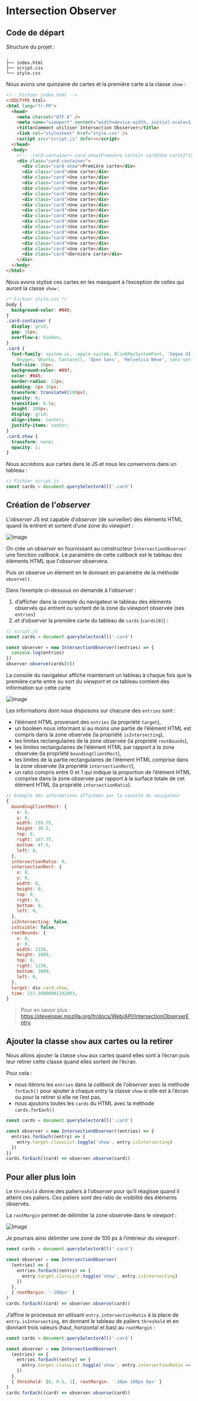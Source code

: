 # Intersection Observer

## Code de départ

Structure du projet :

```
.
├── index.html
├── script.css
└── style.css
```

Nous avons une quinzaine de cartes et la première carte a la classe `show` :

```html
<!-- Fichier index.html -->
<!DOCTYPE html>
<html lang="fr-FR">
  <head>
    <meta charset="UTF-8" />
    <meta name="viewport" content="width=device-width, initial-scale=1.0" />
    <title>Comment utiliser Intersection Obsserver</title>
    <link rel="stylesheet" href="style.css" />
    <script src="script.js" defer></script>
  </head>
  <body>
    <!-- .card-container>.card.show{Première carte}+.card{Une carte}*15+.card{Dernière carte} -->
    <div class="card-container">
      <div class="card show">Première carte</div>
      <div class="card">Une carte</div>
      <div class="card">Une carte</div>
      <div class="card">Une carte</div>
      <div class="card">Une carte</div>
      <div class="card">Une carte</div>
      <div class="card">Une carte</div>
      <div class="card">Une carte</div>
      <div class="card">Une carte</div>
      <div class="card">Une carte</div>
      <div class="card">Une carte</div>
      <div class="card">Une carte</div>
      <div class="card">Une carte</div>
      <div class="card">Une carte</div>
      <div class="card">Une carte</div>
      <div class="card">Une carte</div>
      <div class="card">Dernière carte</div>
    </div>
  </body>
</html>
```

Nous avons stylisé ces cartes en les masquant à l’exception de celles qui auront la classe `show` :

```css
/* Fichier style.css */
body {
  background-color: #045;
}
.card-container {
  display: grid;
  gap: 16px;
  overflow-x: hidden;
}
.card {
  font-family: system-ui, -apple-system, BlinkMacSystemFont, 'Segoe UI', Roboto,
    Oxygen, Ubuntu, Cantarell, 'Open Sans', 'Helvetica Neue', sans-serif;
  font-size: 20px;
  background-color: #09f;
  color: #045;
  border-radius: 12px;
  padding: 8px 16px;
  transform: translateX(100px);
  opacity: 0;
  transition: 0.5s;
  height: 100px;
  display: grid;
  align-items: center;
  justify-items: center;
}
.card.show {
  transform: none;
  opacity: 1;
}
```

Nous accédons aux cartes dans le JS et nous les conservons dans un tableau :

```js
// Fichier script.js
const cards = document.querySelectorAll('.card')
```

## Création de l’_observer_

L’_observer_ JS est capable d’_observer_ (de surveiller) des éléments HTML quand ils entrent et sortent d’une zone du _viewport_ :

![Image](231119_demo-intersection-observer_001.png)

On crée un _observer_ en fournissant au constructeur `IntersectionObserver` une fonction _callback_. Le paramètre de cette _callback_ est le tableau des éléments HTML que l’_observer_ observera.

Puis on observe un élément en le donnant en paramètre de la méthode `observe()`.

Dans l’exemple ci-dessous on demande à l’_observer_ :

1. d’afficher dans la console du navigateur le tableau des éléments observés qui entrent ou sortent de la zone du _viewport_ observée (ses `entries`)
1. et d’observer la première carte du tableau de `cards` (`cards[0]`) :

```js
// script.js
const cards = document.querySelectorAll('.card')

const observer = new IntersectionObserver((entries) => {
  console.log(entries)
})
observer.observe(cards[0])
```

La console du navigateur affiche maintenant un tableau à chaque fois que la première carte entre ou sort du _viewport_ et ce tableau contient des information sur cette carte

![Image](231119_demo-intersection-observer_002.png)

Les informations dont nous disposons sur chacune des `entries` sont :

- l’élément HTML provenant des `entries` (la propriété `target`),
- un booléen nous informant si au moins une partie de l’élément HTML est compris dans la zone observée (la propriété `isIntersecting`),
- les limites rectangulaires de la zone observée (la propriété `rootBounds`),
- les limites rectangulaires de l’élément HTML par rapport à la zone observée (la propriété `boundingClientRect`),
- les limites de la partie rectangulaires de l’élément HTML comprise dans la zone observée (la propriété `intersectionRect`),
- un ratio compris entre 0 et 1 qui indique la proportion de l’élément HTML comprise dans la zone observée par rapport à la surface totale de cet élément HTML (la propriété `intersectionRatio`).

```js
// Exemple des informations affichées par la console du navigateur
{
  boundingClientRect: {
    x: 8,
    y: 8,
    width: 159.75,
    height: 39.5,
    top: 8,
    right: 167.75,
    bottom: 47.5,
    left: 8,
  },
  intersectionRatio: 0,
  intersectionRect: {
    x: 0,
    y: 0,
    width: 0,
    height: 0,
    top: 0,
    right: 0,
    bottom: 0,
    left: 0,
  },
  isIntersecting: false,
  isVisible: false,
  rootBounds: {
    x: 0,
    y: 0,
    width: 1230,
    height: 1009,
    top: 0,
    right: 1230,
    bottom: 1009,
    left: 0,
  },
  target: div.card.show,
  time: 237.30000001192093,
}
```

> Pour en savoir plus : <https://developer.mozilla.org/fr/docs/Web/API/IntersectionObserverEntry>.

## Ajouter la classe `show` aux cartes ou la retirer

Nous allons ajouter la classe `show` aux cartes quand elles sont à l’écran puis leur retirer cette classe quand elles sortent de l’écran.

Pour cela :

- nous itérons les `entries` dans la _callback_ de l’_observer_ avec la méthode `forEach()` pour ajouter à chaque _entry_ la classe `show` si elle est à l’écran ou pour la retirer si elle ne l’est pas,
- nous ajoutons toutes les `cards` du HTML avec la méthode `cards.forEach()`

```js
const cards = document.querySelectorAll('.card')

const observer = new IntersectionObserver((entries) => {
  entries.forEach((entry) => {
    entry.target.classList.toggle('show', entry.isIntersecting)
  })
})
cards.forEach((card) => observer.observe(card))
```

## Pour aller plus loin

Le `threshold` donne des paliers à l’_observer_ pour qu’il réagisse quand il atteint ces paliers. Ces paliers sont des ratio de visibilité des éléments observés.

La `rootMargin` permet de délimiter la zone observée dans le _viewport_ :

![Image](231119_demo-intersection-observer_003.png)

Je pourrais ainsi délimiter une zone de 100 px à l’intérieur du _viewport_ :

```js
const cards = document.querySelectorAll('.card')

const observer = new IntersectionObserver(
  (entries) => {
    entries.forEach((entry) => {
      entry.target.classList.toggle('show', entry.isIntersecting)
    })
  },
  { rootMargin: '-100px' }
)
cards.forEach((card) => observer.observe(card))
```

J’affine le processus en utilisant `entry.intersectionRatio` à la place de `entry.isIntersecting`, en donnant le tableau de paliers `threshold` et en donnant trois valeurs (haut, horizontal et bas) au `rootMargin` :

```js
const cards = document.querySelectorAll('.card')

const observer = new IntersectionObserver(
  (entries) => {
    entries.forEach((entry) => {
      entry.target.classList.toggle('show', entry.intersectionRatio >= 0.5)
    })
  },
  { threshold: [0, 0.5, 1], rootMargin: '-10px 100px 0px' }
)
cards.forEach((card) => observer.observe(card))
```
